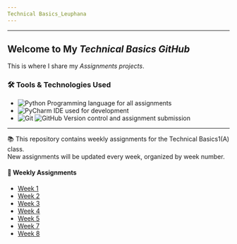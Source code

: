```yaml
--- 
Technical Basics_Leuphana
---
```


---
## Welcome to My *Technical Basics GitHub*
This is where I share my _Assignments projects_.

   
### 🛠 Tools & Technologies Used

- ![Python](https://img.shields.io/badge/Python-3776AB?style=for-the-badge&logo=python&logoColor=white) Programming language for all assignments
- ![PyCharm](https://img.shields.io/badge/PyCharm-42b983?style=for-the-badge&logo=pycharm&logoColor=white) IDE used for development
- ![Git](https://img.shields.io/badge/Git-F05032?style=for-the-badge&logo=git&logoColor=white)
 ![GitHub](https://img.shields.io/badge/GitHub-181717?style=for-the-badge&logo=github&logoColor=white) Version control and assignment submission


---
📚 This repository contains weekly assignments for the Technical Basics1(A) class.  
New assignments will be updated every week, organized by week number.
#### 📁 Weekly Assignments

- [Week 1](https://github.com/TayJeong/TechnicalBasics1_Leuphana/tree/main/assignments/week1)
- [Week 2](https://github.com/TayJeong/TechnicalBasics1_Leuphana/tree/main/assignments/week2)
- [Week 3](https://github.com/TayJeong/TechnicalBasics1_Leuphana/tree/main/assignments/week3)
- [Week 4](https://github.com/TayJeong/TechnicalBasics1_Leuphana/tree/main/assignments/week4)
- [Week 5](https://github.com/TayJeong/TechnicalBasics1_Leuphana/tree/main/assignments/week5)
- [Week 7](https://github.com/TayJeong/TechnicalBasics1_Leuphana/tree/main/assignments/week7)
- [Week 8](https://github.com/TayJeong/TechnicalBasics1_Leuphana/tree/main/assignments/week8)





## 